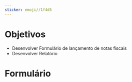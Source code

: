 ```yaml
---
sticker: emoji//1f4d5
---
```

# Objetivos
- Desenvolver Formulário de lançamento de notas fiscais
- Desenvolver Relatório

# Formulário

